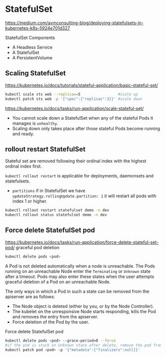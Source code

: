# StatefulSet

https://medium.com/avmconsulting-blog/deploying-statefulsets-in-kubernetes-k8s-5924e701d327

StatefulSet Components
- A Headless Service
- A StatefulSet
- A PersistentVolume

## Scaling StatefulSet
https://kubernetes.io/docs/tutorials/stateful-application/basic-stateful-set/
```sh
kubectl scale sts web --replicas=5                 #scale up
kubectl patch sts web -p '{"spec":{"replicas":3}}' #scale down
```

https://kubernetes.io/docs/tasks/run-application/scale-stateful-set/
- You cannot scale down a StatefulSet when any of the stateful Pods it manages is `unhealthy`.
- Scaling down only takes place after those stateful Pods become running and ready.

## rollout restart StatefulSet
Stateful set are removed following their ordinal index with the highest ordinal index first.

`kubectl rollout restart` is applicable for deployments, daemonsets and statefulsets.
- `partitions`  if in StatefulSet we have `updateStrategy.rollingUpdate.partition: 1` it will restart all pods with index 1 or higher.
```sh
kubectl rollout restart statefulset demo -n dev
kubectl rollout status statefulset demo -n dev
```

## Force delete StatefulSet pod
https://kubernetes.io/docs/tasks/run-application/force-delete-stateful-set-pod/
graceful pod deletion
```sh
kubectl delete pods <pod>
```

A Pod is not deleted automatically when a node is unreachable.
The Pods running on an unreachable Node enter the `Terminating` or `Unknown` state after a timeout.
Pods may also enter these states when the user attempts graceful deletion of a Pod on an unreachable Node.

The only ways in which a Pod in such a state can be removed from the apiserver are as follows:
- The Node object is deleted (either by you, or by the Node Controller).
- The kubelet on the unresponsive Node starts responding, kills the Pod and removes the entry from the apiserver.
- Force deletion of the Pod by the user.

Force delete StatefulSet pod
```sh
kubectl delete pods <pod> --grace-period=0 --force
#if the pod is stuck on Unknown state after delete, remove the pod from the cluster using
kubectl patch pod <pod> -p '{"metadata":{"finalizers":null}}'
```
